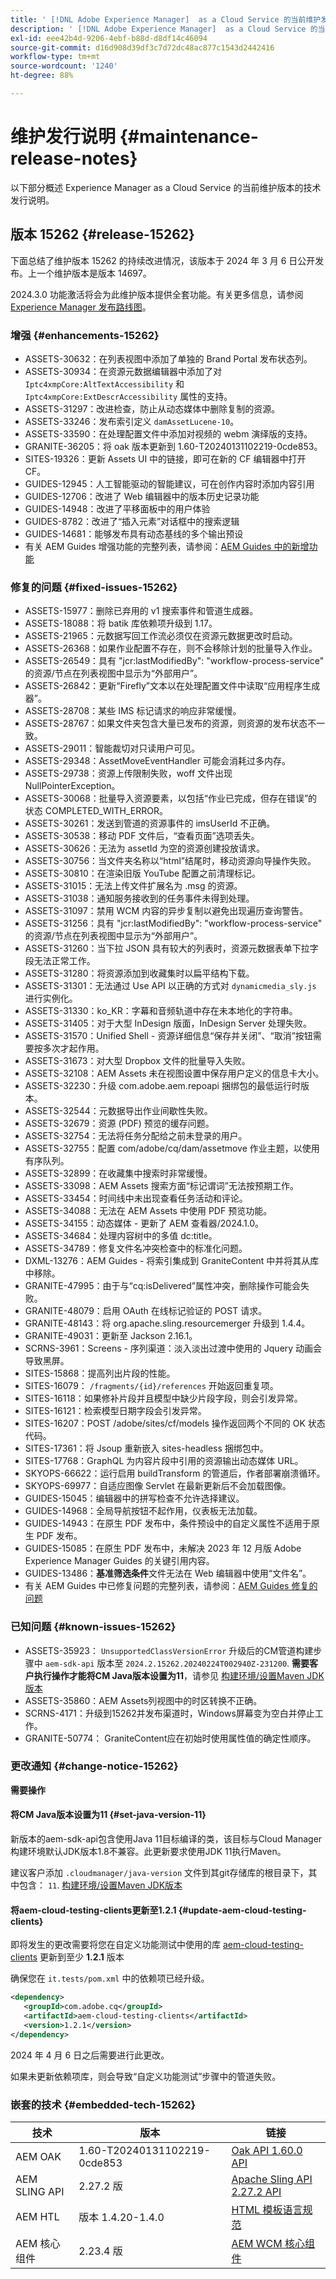 ```yaml
---
title: ' [!DNL Adobe Experience Manager]  as a Cloud Service 的当前维护发行说明。'
description: ' [!DNL Adobe Experience Manager]  as a Cloud Service 的当前维护发行说明。'
exl-id: eee42b4d-9206-4ebf-b88d-d8df14c46094
source-git-commit: d16d908d39df3c7d72dc48ac877c1543d2442416
workflow-type: tm+mt
source-wordcount: '1240'
ht-degree: 88%

---
```


# 维护发行说明 {#maintenance-release-notes}

以下部分概述 Experience Manager as a Cloud Service 的当前维护版本的技术发行说明。

## 版本 15262 {#release-15262}

下面总结了维护版本 15262 的持续改进情况，该版本于 2024 年 3 月 6 日公开发布。上一个维护版本是版本 14697。

2024.3.0 功能激活将会为此维护版本提供全套功能。有关更多信息，请参阅[ Experience Manager 发布路线图](https://experienceleague.adobe.com/docs/experience-manager-release-information/aem-release-updates/update-releases-roadmap.html)。

### 增强 {#enhancements-15262}

* ASSETS-30632：在列表视图中添加了单独的 Brand Portal 发布状态列。
* ASSETS-30934：在资源元数据编辑器中添加了对 `Iptc4xmpCore:AltTextAccessibility` 和 `Iptc4xmpCore:ExtDescrAccessibility` 属性的支持。
* ASSETS-31297：改进检查，防止从动态媒体中删除复制的资源。
* ASSETS-33246：发布索引定义 `damAssetLucene-10`。
* ASSETS-33590：在处理配置文件中添加对视频的 webm 演绎版的支持。
* GRANITE-36205：将 oak 版本更新到 1.60-T20240131102219-0cde853。
* SITES-19326：更新 Assets UI 中的链接，即可在新的 CF 编辑器中打开 CF。
* GUIDES-12945：人工智能驱动的智能建议，可在创作内容时添加内容引用
* GUIDES-12706：改进了 Web 编辑器中的版本历史记录功能
* GUIDES-14948：改进了平移面板中的用户体验
* GUIDES-8782：改进了“插入元素”对话框中的搜索逻辑
* GUIDES-14681：能够发布具有动态基线的多个输出预设
* 有关 AEM Guides 增强功能的完整列表，请参阅：[AEM Guides 中的新增功能](https://experienceleague.adobe.com/docs/experience-manager-guides/using/release-info/release-notes/cloud-release-notes/2024-releases/2402-release/whats-new-2024-2-0.html?lang=zh-Hans#release-info)

### 修复的问题 {#fixed-issues-15262}

* ASSETS-15977：删除已弃用的 v1 搜索事件和管道生成器。
* ASSETS-18088：将 batik 库依赖项升级到 1.17。
* ASSETS-21965：元数据写回工作流必须仅在资源元数据更改时启动。
* ASSETS-26368：如果作业配置不存在，则不会移除计划的批量导入作业。
* ASSETS-26549：具有 &quot;jcr:lastModifiedBy&quot;: &quot;workflow-process-service&quot; 的资源/节点在列表视图中显示为“外部用户”。
* ASSETS-26842：更新“Firefly”文本以在处理配置文件中读取“应用程序生成器”。
* ASSETS-28708：某些 IMS 标记请求的响应非常缓慢。
* ASSETS-28767：如果文件夹包含大量已发布的资源，则资源的发布状态不一致。
* ASSETS-29011：智能裁切对只读用户可见。
* ASSETS-29348：AssetMoveEventHandler 可能会消耗过多内存。
* ASSETS-29738：资源上传限制失败，woff 文件出现 NullPointerException。
* ASSETS-30068：批量导入资源要素，以包括“作业已完成，但存在错误”的状态 COMPLETED_WITH_ERROR。
* ASSETS-30261：发送到管道的资源事件的 imsUserId 不正确。
* ASSETS-30538：移动 PDF 文件后，“查看页面”选项丢失。
* ASSETS-30626：无法为 assetId 为空的资源创建投放请求。
* ASSETS-30756：当文件夹名称以“html”结尾时，移动资源向导操作失败。
* ASSETS-30810：在渲染旧版 YouTube 配置之前清理标记。
* ASSETS-31015：无法上传文件扩展名为 .msg 的资源。
* ASSETS-31038：通知服务接收到的任务事件未得到处理。
* ASSETS-31097：禁用 WCM 内容的异步复制以避免出现遍历查询警告。
* ASSETS-31256：具有 &quot;jcr:lastModifiedBy&quot;: &quot;workflow-process-service&quot; 的资源/节点在列表视图中显示为“外部用户”。
* ASSETS-31260：当下拉 JSON 具有较大的列表时，资源元数据表单下拉字段无法正常工作。
* ASSETS-31280：将资源添加到收藏集时以扁平结构下载。
* ASSETS-31301：无法通过 Use API 以正确的方式对 `dynamicmedia_sly.js` 进行实例化。
* ASSETS-31330：ko_KR：字幕和音频轨道中存在未本地化的字符串。
* ASSETS-31405：对于大型 InDesign 版面，InDesign Server 处理失败。
* ASSETS-31570：Unified Shell - 资源详细信息“保存并关闭”、“取消”按钮需要按多次才起作用。
* ASSETS-31673：对大型 Dropbox 文件的批量导入失败。
* ASSETS-32108：AEM Assets 未在视图设置中保存用户定义的信息卡大小。
* ASSETS-32230：升级 com.adobe.aem.repoapi 捆绑包的最低运行时版本。
* ASSETS-32544：元数据导出作业间歇性失败。
* ASSETS-32679：资源 (PDF) 预览的缓存问题。
* ASSETS-32754：无法将任务分配给之前未登录的用户。
* ASSETS-32755：配置 com/adobe/cq/dam/assetmove 作业主题，以使用有序队列。
* ASSETS-32899：在收藏集中搜索时非常缓慢。
* ASSETS-33098：AEM Assets 搜索方面“标记谓词”无法按预期工作。
* ASSETS-33454：时间线中未出现查看任务活动和评论。
* ASSETS-34088：无法在 AEM Assets 中使用 PDF 预览功能。
* ASSETS-34155：动态媒体 - 更新了 AEM 查看器/2024.1.0。
* ASSETS-34684：处理内容树中的多值 dc:title。
* ASSETS-34789：修复文件名冲突检查中的标准化问题。
* DXML-13276：AEM Guides - 将索引集成到 GraniteContent 中并将其从库中移除。
* GRANITE-47995：由于与“cq:isDelivered”属性冲突，删除操作可能会失败。
* GRANITE-48079：启用 OAuth 在线标记验证的 POST 请求。
* GRANITE-48143：将 org.apache.sling.resourcemerger 升级到 1.4.4。
* GRANITE-49031：更新至 Jackson 2.16.1。
* SCRNS-3961：Screens - 序列渠道：淡入淡出过渡中使用的 Jquery 动画会导致黑屏。
* SITES-15868：提高列出片段的性能。
* SITES-16079： `/fragments/{id}/references` 开始返回重复项。
* SITES-16118：如果修补片段并且模型中缺少片段字段，则会引发异常。
* SITES-16121：检索模型日期字段会引发异常。
* SITES-16207：POST /adobe/sites/cf/models 操作返回两个不同的 OK 状态代码。
* SITES-17361：将 Jsoup 重新嵌入 sites-headless 捆绑包中。
* SITES-17768：GraphQL 为内容片段中引用的资源输出动态媒体 URL。
* SKYOPS-66622：运行启用 buildTransform 的管道后，作者部署崩溃循环。
* SKYOPS-69977：自适应图像 Servlet 在最新更新后不会加载图像。
* GUIDES-15045：编辑器中的拼写检查不允许选择建议。
* GUIDES-14968：全局导航按钮不起作用，仪表板无法加载。
* GUIDES-14943：在原生 PDF 发布中，条件预设中的自定义属性不适用于原生 PDF 发布。
* GUIDES-15085：在原生 PDF 发布中，未解决 2023 年 12 月版 Adobe Experience Manager Guides 的关键引用内容。
* GUIDES-13486：**基准筛选条件**&#x200B;文件无法在 Web 编辑器中使用“文件名”。
* 有关 AEM Guides 中已修复问题的完整列表，请参阅：[AEM Guides 修复的问题](https://experienceleague.adobe.com/docs/experience-manager-guides/using/release-info/release-notes/cloud-release-notes/2024-releases/2402-release/fixed-issues-2024-2-0.html?lang=zh-Hans#release-info)

### 已知问题 {#known-issues-15262}

* ASSETS-35923： `UnsupportedClassVersionError` 升级后的CM管道构建步骤中 `aem-sdk-api` 版本至 `2024.2.15262.20240224T002940Z-231200`. **需要客户执行操作才能将CM Java版本设置为11**，请参见 [构建环境/设置Maven JDK版本](https://experienceleague.adobe.com/docs/experience-manager-cloud-service/content/implementing/using-cloud-manager/create-application-project/build-environment-details.html?lang=en#alternate-maven-jdk-version)
* ASSETS-35860：AEM Assets列视图中的时区转换不正确。
* SCRNS-4171：升级到15262并发布渠道时，Windows屏幕变为空白并停止工作。
* GRANITE-50774： GraniteContent应在初始时使用属性值的确定性顺序。

### 更改通知 {#change-notice-15262}

**需要操作**

#### 将CM Java版本设置为11 {#set-java-version-11}

新版本的aem-sdk-api包含使用Java 11目标编译的类，该目标与Cloud Manager构建环境默认JDK版本1.8不兼容。此更新要求使用JDK 11执行Maven。

建议客户添加 `.cloudmanager/java-version` 文件到其git存储库的根目录下，其中包含： `11`. [构建环境/设置Maven JDK版本](https://experienceleague.adobe.com/docs/experience-manager-cloud-service/content/implementing/using-cloud-manager/create-application-project/build-environment-details.html?lang=en#alternate-maven-jdk-version)

#### 将aem-cloud-testing-clients更新至1.2.1 {#update-aem-cloud-testing-clients}

即将发生的更改需要将您在自定义功能测试中使用的库 [aem-cloud-testing-clients](https://github.com/adobe/aem-testing-clients) 更新到至少 **1.2.1** 版本

确保您在 `it.tests/pom.xml` 中的依赖项已经升级。

```xml
<dependency>
   <groupId>com.adobe.cq</groupId>
   <artifactId>aem-cloud-testing-clients</artifactId>
   <version>1.2.1</version>
</dependency>
```

2024 年 4 月 6 日之后需要进行此更改。

如果未更新依赖项库，则会导致“自定义功能测试”步骤中的管道失败。

### 嵌套的技术 {#embedded-tech-15262}

| 技术 | 版本 | 链接 |
|---|---|---|
| AEM OAK | 1.60-T20240131102219-0cde853 | [Oak API 1.60.0 API](https://www.javadoc.io/doc/org.apache.jackrabbit/oak-api/1.60.0/index.html) |
| AEM SLING API | 2.27.2 版 | [Apache Sling API 2.27.2 API](https://www.javadoc.io/doc/org.apache.sling/org.apache.sling.api/latest/index.html) |
| AEM HTL | 版本 1.4.20-1.4.0 | [HTML 模板语言规范](https://github.com/adobe/htl-spec) |
| AEM 核心组件 | 2.23.4 版 | [AEM WCM 核心组件](https://github.com/adobe/aem-core-wcm-components) |
